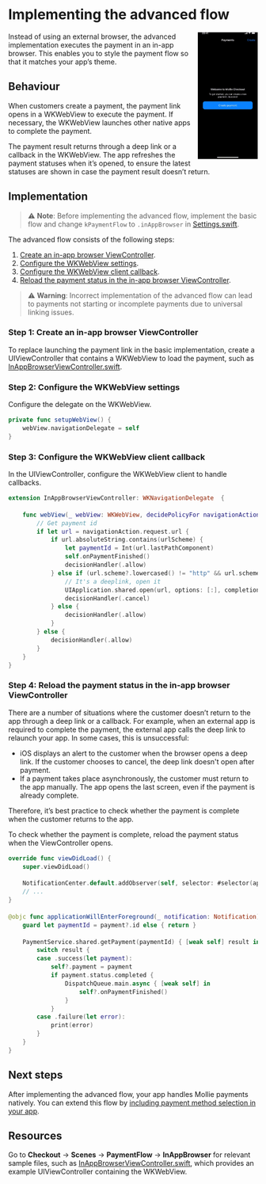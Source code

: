 # Implementing the advanced flow

<img align="right" src="images/FlowAdvanced.gif" alt="Advanced flow" width="24%" />

Instead of using an external browser, the advanced implementation executes the payment in an in-app browser. This enables you to style the payment flow so that it matches your app’s theme.

## Behaviour

When customers create a payment, the payment link opens in a WKWebView to execute the payment. If necessary, the WKWebView launches other native apps to complete the payment.

The payment result returns through a deep link or a callback in the WKWebView. The app refreshes the payment statuses when it’s opened, to ensure the latest statuses are shown in case the payment result doesn’t return.

## Implementation

> :warning: **Note**: Before implementing the advanced flow, implement the basic flow and change `kPaymentFlow` to `.inAppBrowser` in [Settings.swift](Checkout/App/Settings.swift).

The advanced flow consists of the following steps:

1.  [Create an in-app browser ViewController](#create-an-in-app-browser-viewcontroller).
2.  [Configure the WKWebView settings](#configure-the-wkwebview-settings).
3.  [Configure the WKWebView client callback](#configure-the-wkwebview-client-callback).
4.  [Reload the payment status in the in-app browser ViewController](#reload-the-payment-status-in-the-in-app-browser-viewcontroller).

> :warning: **Warning**: Incorrect implementation of the advanced flow can lead to payments not starting or incomplete payments due to universal linking issues.

### Step 1: Create an in-app browser ViewController

To replace launching the payment link in the basic implementation, create a UIViewController that contains a WKWebView to load the payment, such as [InAppBrowserViewController.swift](Checkout/Scenes/PaymentFlow/InAppBrowser/InAppBrowserViewController.swift).

### Step 2: Configure the WKWebView settings

Configure the delegate on the WKWebView.

```swift
private func setupWebView() {
    webView.navigationDelegate = self
}
```

### Step 3: Configure the WKWebView client callback

In the UIViewController, configure the WKWebView client to handle callbacks.

```swift
extension InAppBrowserViewController: WKNavigationDelegate  {

    func webView(_ webView: WKWebView, decidePolicyFor navigationAction: WKNavigationAction, decisionHandler: @escaping (WKNavigationActionPolicy) -> Void) {
        // Get payment id
        if let url = navigationAction.request.url {
            if url.absoluteString.contains(urlScheme) {
                let paymentId = Int(url.lastPathComponent)
                self.onPaymentFinished()
                decisionHandler(.allow)
            } else if (url.scheme?.lowercased() != "http" && url.scheme?.lowercased() != "https") {
                // It's a deeplink, open it
                UIApplication.shared.open(url, options: [:], completionHandler: nil)
                decisionHandler(.cancel)
            } else {
                decisionHandler(.allow)
            }
        } else {
            decisionHandler(.allow)
        }
    }
}
```

### Step 4: Reload the payment status in the in-app browser ViewController

There are a number of situations where the customer doesn’t return to the app through a deep link or a callback. For example, when an external app is required to complete the payment, the external app calls the deep link to relaunch your app. In some cases, this is unsuccessful:

-   iOS displays an alert to the customer when the browser opens a deep link. If the customer chooses to cancel, the deep link doesn't open after payment.
-   If a payment takes place asynchronously, the customer must return to the app manually. The app opens the last screen, even if the payment is already complete.

Therefore, it’s best practice to check whether the payment is complete when the customer returns to the app.

To check whether the payment is complete, reload the payment status when the ViewController opens.

```swift
override func viewDidLoad() {
    super.viewDidLoad()
    
    NotificationCenter.default.addObserver(self, selector: #selector(applicationWillEnterForeground(_:)), name: UIApplication.willEnterForegroundNotification, object: nil)
    // ...
}

@objc func applicationWillEnterForeground(_ notification: Notification) {
    guard let paymentId = payment?.id else { return }

    PaymentService.shared.getPayment(paymentId) { [weak self] result in
        switch result {
        case .success(let payment):
            self?.payment = payment
            if payment.status.completed {
                DispatchQueue.main.async { [weak self] in
                    self?.onPaymentFinished()
                }
            }
        case .failure(let error):
            print(error)
        }
    }
}
```

## Next steps

After implementing the advanced flow, your app handles Mollie payments natively. You can extend this flow by [including payment method selection in your app](IMPLEMENT_PAYMENT_METHODS.md).

## Resources

Go to **Checkout** → **Scenes** → **PaymentFlow** → **InAppBrowser** for relevant sample files, such as [InAppBrowserViewController.swift](Checkout/Scenes/PaymentFlow/InAppBrowser/InAppBrowserViewController.swift), which provides an example UIViewController containing the WKWebView.
